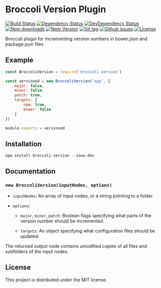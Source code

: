 # Broccoli Version Plugin

[![Build Status](https://travis-ci.org/stfsy/broccoli-version.svg)](https://travis-ci.org/stfsy/broccoli-version)
[![Dependency Status](https://img.shields.io/david/stfsy/broccoli-version.svg)](https://github.com/stfsy/broccoli-version/blob/master/package.json)
[![DevDependency Status](https://img.shields.io/david/dev/stfsy/broccoli-version.svg)](https://github.com/stfsy/broccoli-version/blob/master/package.json)
[![Npm downloads](https://img.shields.io/npm/dm/broccoli-version.svg)](https://www.npmjs.com/package/broccoli-version)
[![Npm Version](https://img.shields.io/npm/v/broccoli-version.svg)](https://www.npmjs.com/package/broccoli-version)
[![Git tag](https://img.shields.io/github/tag/stfsy/broccoli-version.svg)](https://github.com/stfsy/broccoli-version/releases)
[![Github issues](https://img.shields.io/github/issues/stfsy/broccoli-version.svg)](https://github.com/stfsy/broccoli-version/issues)
[![License](https://img.shields.io/npm/l/broccoli-version.svg)](https://github.com/stfsy/broccoli-version/blob/master/LICENSE)

Broccoli plugin for incrementing version numbers in bower.json and package.json files

## Example 

```js
const BroccoliVersion = require('broccoli-version')

const versioned = new BroccoliVersion('app', {
    major: false,
    minor: false,
    patch: true,
    targets: {
        npm: true,
        bower: false
    }
})

module.exports = versioned
```

## Installation
```js
npm install broccoli-version --save-dev
```

## Documentation

### `new BroccoliVersion(inputNodes, options)`

* `inputNodes`: An array of input nodes, or a string pointing to a folder.

* `options`:

    * `major`, `minor`, `patch`: Boolean flags specifying what parts of the version number should be incremented.

    * `targets`: An object specifying what configuration files should be updated.

The returned output node contains umodified copies of all files and subfolders of the input nodes.

## License

This project is distributed under the MIT license.